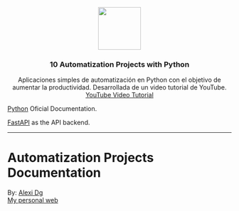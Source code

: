 <p align="center">
    <img src="https://upload.wikimedia.org/wikipedia/commons/0/0a/Python.svg" height="96">
    <h3 align="center">10 Automatization Projects with Python</h3>
</p>

<p align="center">Aplicaciones simples de automatización en Python con el objetivo de aumentar la productividad. Desarrollada de un video tutorial de YouTube. <a href="https://www.youtube.com/watch?v=a3ouEh6WMNw&ab_channel=C%C3%B3digoEspinoza-Autom%C3%A1tizatuVida">YouTube Video Tutorial</a></p>
<p> <a href="https://docs.python.org/3.12/">Python</a> Oficial Documentation.</p>
<p> <a href="https://fastapi.tiangolo.com/">FastAPI</a> as the API backend.</p>

---

# Automatization Projects Documentation

By: [Alexi Dg](www.linkedin.com/in/alexi-duran-gomez-6b17042a3) <br>
[My personal web](https://my-web-production-xi.vercel.app/)
